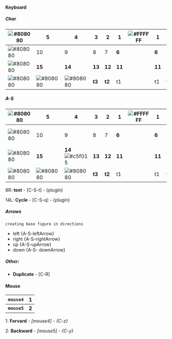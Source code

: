 #### Keyboard
##### Char
| ![#808080](https://via.placeholder.com/15/808080/000000?text=+) | 5                                                               | 4                                                               | 3      | 2      | 1      | ![#FFFFFF](https://via.placeholder.com/70x15/FFFFFF/000000?text=+) | 1      | 2      | 3      | 4                                                               | 5                                                               | ![#808080](https://via.placeholder.com/15/808080/000000?text=+) |
| --------------------------------------------------------------- | --------------------------------------------------------------- | --------------------------------------------------------------- | ------ | ------ | ------ | ------------------------------------------------------------------ | ------ | ------ | ------ | --------------------------------------------------------------- | --------------------------------------------------------------- | --------------------------------------------------------------- |
| ![#808080](https://via.placeholder.com/15/808080/000000?text=+) | 10                                                              | 9                                                               | 8      | 7      | **6** |                                                                    | **6**  | 7      | 8      | 9                                                               | 10                                                              | ![#808080](https://via.placeholder.com/15/808080/000000?text=+) |
| ![#808080](https://via.placeholder.com/15/808080/000000?text=+) | **15**                                                          | **14**                                                          | **13** | **12** | **11** |                                                                    | **11** | **12** | **13** | **14**                                                          | **15**                                                          | ![#808080](https://via.placeholder.com/15/808080/000000?text=+) |
| ![#808080](https://via.placeholder.com/15/808080/000000?text=+) | ![#808080](https://via.placeholder.com/15/808080/000000?text=+) | ![#808080](https://via.placeholder.com/15/808080/000000?text=+) | **t3** | **t2** | t1     |                                                                    | t1     | **t2** | **t3** | ![#808080](https://via.placeholder.com/15/808080/000000?text=+) | ![#808080](https://via.placeholder.com/15/808080/000000?text=+) | ![#808080](https://via.placeholder.com/15/808080/000000?text=+) |



##### A-S
| ![#808080](https://via.placeholder.com/15/808080/000000?text=+) | 5                                                               | 4                                                                      | 3      | 2      | 1      | ![#FFFFFF](https://via.placeholder.com/70x15/FFFFFF/000000?text=+) | 1      | 2      | 3                                                                 | 4                                                               | 5                                                               | ![#808080](https://via.placeholder.com/15/808080/000000?text=+) |
| --------------------------------------------------------------- | --------------------------------------------------------------- | ---------------------------------------------------------------------- | ------ | ------ | ------ | ------------------------------------------------------------------ | ------ | ------ | ----------------------------------------------------------------- | --------------------------------------------------------------- | --------------------------------------------------------------- | --------------------------------------------------------------- |
| ![#808080](https://via.placeholder.com/15/808080/000000?text=+) | 10                                                              | 9                                                                      | 8      | 7      | **6**  |                                                                    | **6**  | 7      | 8 ![#c5f015](https://via.placeholder.com/15/c5f015/000000?text=+) | 9                                                               | 10                                                              | ![#808080](https://via.placeholder.com/15/808080/000000?text=+) |
| ![#808080](https://via.placeholder.com/15/808080/000000?text=+) | **15**                                                          | **14** ![#c5f015](https://via.placeholder.com/15/c5f015/000000?text=+) | **13** | **12** | **11** |                                                                    | **11** | **12** | **13**                                                            | **14**                                                          | **15**                                                          | ![#808080](https://via.placeholder.com/15/808080/000000?text=+) |
| ![#808080](https://via.placeholder.com/15/808080/000000?text=+) | ![#808080](https://via.placeholder.com/15/808080/000000?text=+) | ![#808080](https://via.placeholder.com/15/808080/000000?text=+)        | **t3** | **t2** | t1     |                                                                    | t1     | **t2** | **t3**                                                            | ![#808080](https://via.placeholder.com/15/808080/000000?text=+) | ![#808080](https://via.placeholder.com/15/808080/000000?text=+) | ![#808080](https://via.placeholder.com/15/808080/000000?text=+) |

8R: **text** - [C-S-t] - {plugin}


14L: **Cycle** - [C-S-q] - {plugin}


##### Arrows 
`creating base figure in directions`
- left {A-S-leftArrow}
- right {A-S-rightArrow}
- up {A-S-upArrow}
- down {A-S- downArrow}

##### Other: 
- **Duplicate** - [C-R]

#### Mouse
| `mouse4`     | 1     | 
| ----------- | ----- |
| **`mouse5`** | **2** |

1: **Forvard** - *[mouse4]* - *{C-z}*

2: **Backward** - *[mouse5]* - *{C-y}*




